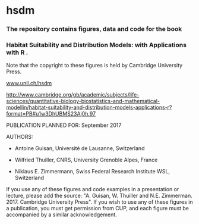 # hsdm 
### The repository contains figures, data and code for the book 
### Habitat Suitability and Distribution Models: with Applications with R .

Note that the copyright to these figures is held by Cambridge University Press.

www.unil.ch/hsdm

http://www.cambridge.org/gb/academic/subjects/life-sciences/quantitative-biology-biostatistics-and-mathematical-modellin/habitat-suitability-and-distribution-models-applications-r?format=PB#u1w3DhUBMS23Aj0h.97

PUBLICATION PLANNED FOR: September 2017
 

AUTHORS:

- Antoine Guisan, Université de Lausanne, Switzerland

- Wilfried Thuiller, CNRS, University Grenoble Alpes, France

- Niklaus E. Zimmermann, Swiss Federal Research Institute WSL, Switzerland



If you use any of these figures and code examples in a presentation or lecture, please add the source: "A. Guisan, W. Thuiller and N.E. Zimmerman. 2017. Cambridge University Press". 
If you wish to use any of these figures in a publication, you must get permission from CUP, and each figure must be accompanied by a similar acknowledgement.
